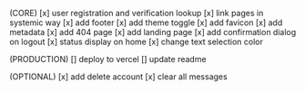 (CORE)
[x] user registration and verification lookup
[x] link pages in systemic way
[x] add footer
[x] add theme toggle
[x] add favicon
[x] add metadata
[x] add 404 page
[x] add landing page
[x] add confirmation dialog on logout
[x] status display on home
[x] change text selection color

(PRODUCTION)
[] deploy to vercel
[] update readme

(OPTIONAL)
[x] add delete account
[x] clear all messages
